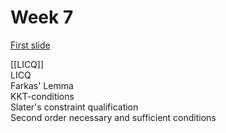 






# Week 7
[First slide](https://wiki.math.ntnu.no/_media/tma4180/2023v/lecture11.pdf)

[[LICQ]]   
LICQ   
Farkas' Lemma   
KKT-conditions   
Slater's constraint qualification   
Second order necessary and sufficient conditions